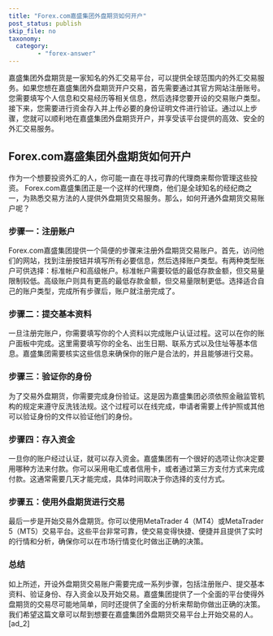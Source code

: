 ```yaml
---
title: "Forex.com嘉盛集团外盘期货如何开户"
post_status: publish
skip_file: no
taxonomy:
  category:
        - "forex-answer"
---
```


嘉盛集团外盘期货是一家知名的外汇交易平台，可以提供全球范围内的外汇交易服务。如果您想在嘉盛集团外盘期货开户交易，首先需要通过其官方网站注册账号。您需要填写个人信息和交易经历等相关信息，然后选择您要开设的交易账户类型。接下来，您需要进行资金存入并上传必要的身份证明文件进行验证。通过以上步骤，您就可以顺利地在嘉盛集团外盘期货开户，并享受该平台提供的高效、安全的外汇交易服务。

## Forex.com嘉盛集团外盘期货如何开户

作为一个想要投资外汇的人，你可能一直在寻找可靠的代理商来帮你管理这些投资。 Forex.com嘉盛集团正是一个这样的代理商，他们是全球知名的经纪商之一，为熟悉交易方法的人提供外盘期货交易服务。那么，如何开通外盘期货交易账户呢？

### 步骤一：注册账户

Forex.com嘉盛集团提供一个简便的步骤来注册外盘期货交易账户。首先，访问他们的网站，找到注册按钮并填写所有必要信息，然后选择账户类型。有两种类型账户可供选择：标准帐户和高级帐户。标准帐户需要较低的最低存款金额，但交易量限制较低。高级账户则具有更高的最低存款金额，但交易量限制更低。选择适合自己的账户类型，完成所有步骤后，账户就注册完成了。

### 步骤二：提交基本资料

一旦注册完账户，你需要填写你的个人资料以完成账户认证过程。这可以在你的账户面板中完成。这里需要填写你的全名、出生日期、联系方式以及住址等基本信息。嘉盛集团需要核实这些信息来确保你的账户是合法的，并且能够进行交易。

### 步骤三：验证你的身份

为了交易外盘期货，你需要完成身份验证。这是因为嘉盛集团必须依照金融监管机构的规定来遵守反洗钱法规。这个过程可以在线完成，申请者需要上传护照或其他可以验证身份的文件以验证他们的身份。

### 步骤四：存入资金

一旦你的账户经过认证，就可以存入资金。嘉盛集团有一个很好的选项让你决定要用哪种方法来付款。你可以采用电汇或者信用卡，或者通过第三方支付方式来完成付款。这通常需要几天才能完成，具体时间取决于你选择的支付方式。

### 步骤五：使用外盘期货进行交易

最后一步是开始交易外盘期货。你可以使用MetaTrader 4（MT4）或MetaTrader 5（MT5）交易平台。这些平台非常可靠，使交易变得快捷、便捷并且提供了实时的行情和分析，确保你可以在市场行情变化时做出正确的决策。

### 总结

如上所述，开设外盘期货交易账户需要完成一系列步骤，包括注册账户、提交基本资料、验证身份、存入资金以及开始交易。嘉盛集团提供了一个全面的平台使得外盘期货的交易尽可能地简单，同时还提供了全面的分析来帮助你做出正确的决策。我们希望这篇文章可以帮到想要在嘉盛集团外盘期货交易平台上开始交易的人。 \[ad\_2\]
